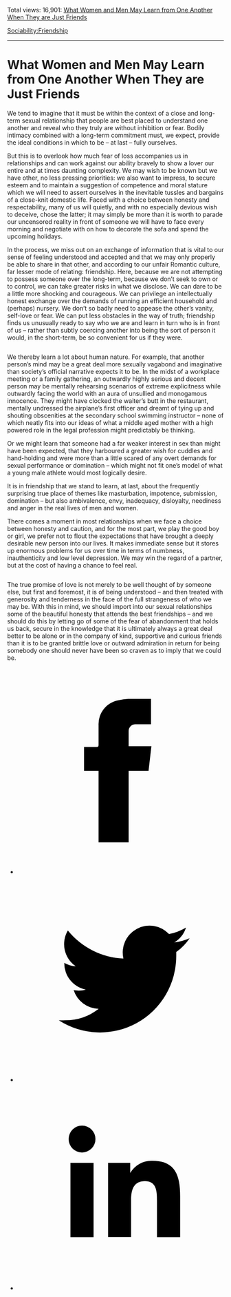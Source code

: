 Total views: 16,901: [What Women and Men May Learn from One Another When They are Just Friends](https://www.theschooloflife.com/thebookoflife/what-women-and-mean-may-learn-from-one-another-when-they-are-just-friends/)

[Sociability:](https://www.theschooloflife.com/thebookoflife/category/sociability/)[Friendship](https://www.theschooloflife.com/thebookoflife/category/sociability/friendship/)

* * *

# What Women and Men May Learn from One Another When They are Just Friends
<style>
						.alignnone {
  display: block;
  margin-left: auto;
  margin-right: auto;
  align: center:
}

.addtoany_share_save_container {
display:none;
}

.wp-block-image {
		display: block;
  margin-left: auto;
  margin-right: auto;
  width: 50%;
}

.aligncenter {
display: block;
  margin-left: auto;
  margin-right: auto;
  align: center:
}

@media only screen and (max-width: 500px) {
  .wp-block-image {
		display: block;
  margin-left: auto;
  margin-right: auto;
  width: 100%;
} }

h1 {max-width: 600px !important;
}
.s18-single-post .content-area .site-main article .post-cat-header-display + .old-wrapper p {
    font-size: 1.200em
}
						</style>

We tend to imagine that it must be within the context of a close and long-term sexual relationship that people are best placed to understand one another and reveal who they truly are without inhibition or fear. Bodily intimacy combined with a long-term commitment must, we expect, provide the ideal conditions in which to be – at last – fully ourselves.

But this is to overlook how much fear of loss accompanies us in relationships and can work against our ability bravely to show a lover our entire and at times daunting complexity. We may wish to be known but we have other, no less pressing priorities: we also want to impress, to secure esteem and to maintain a suggestion of competence and moral stature which we will need to assert ourselves in the inevitable tussles and bargains of a close-knit domestic life. Faced with a choice between honesty and respectability, many of us will quietly, and with no especially devious wish to deceive, chose the latter; it may simply be more than it is worth to parade our uncensored reality in front of someone we will have to face every morning and negotiate with on how to decorate the sofa and spend the upcoming holidays.

In the process, we miss out on an exchange of information that is vital to our sense of feeling understood and accepted and that we may only properly be able to share in that other, and according to our unfair Romantic culture, far lesser mode of relating: friendship. Here, because we are not attempting to possess someone over the long-term, because we don’t seek to own or to control, we can take greater risks in what we disclose. We can dare to be a little more shocking and courageous. We can privilege an intellectually honest exchange over the demands of running an efficient household and (perhaps) nursery. We don’t so badly need to appease the other’s vanity, self-love or fear. We can put less obstacles in the way of truth; friendship finds us unusually ready to say who we are and learn in turn who is in front of us – rather than subtly coercing another into being the sort of person it would, in the short-term, be so convenient for us if they were.

<figure class="aligncenter"><img src="https://www.theschooloflife.com/thebookoflife/wp-content/uploads/2019/10/00116987.jpeg" alt="" class="wp-image-23689" srcset="https://www.theschooloflife.com/thebookoflife/wp-content/uploads/2019/10/00116987.jpeg 600w, https://www.theschooloflife.com/thebookoflife/wp-content/uploads/2019/10/00116987-300x227.jpeg 300w" sizes="(max-width: 600px) 100vw, 600px"></figure>

We thereby learn a lot about human nature. For example, that another person’s mind may be a great deal more sexually vagabond and imaginative than society’s official narrative expects it to be. In the midst of a workplace meeting or a family gathering, an outwardly highly serious and decent person may be mentally rehearsing scenarios of extreme explicitness while outwardly facing the world with an aura of unsullied and monogamous innocence. They might have clocked the waiter’s butt in the restaurant, mentally undressed the airplane’s first officer and dreamt of tying up and shouting obscenities at the secondary school swimming instructor – none of which neatly fits into our ideas of what a middle aged mother with a high powered role in the legal profession might predictably be thinking.

Or we might learn that someone had a far weaker interest in sex than might have been expected, that they harboured a greater wish for cuddles and hand-holding and were more than a little scared of any overt demands for sexual performance or domination – which might not fit one’s model of what a young male athlete would most logically desire.

It is in friendship that we stand to learn, at last, about the frequently surprising true place of themes like masturbation, impotence, submission, domination – but also ambivalence, envy, inadequacy, disloyalty, neediness and anger in the real lives of men and women.

There comes a moment in most relationships when we face a choice between honesty and caution, and for the most part, we play the good boy or girl, we prefer not to flout the expectations that have brought a deeply desirable new person into our lives. It makes immediate sense but it stores up enormous problems for us over time in terms of numbness, inauthenticity and low level depression. We may win the regard of a partner, but at the cost of having a chance to feel real.&nbsp;

<figure class="aligncenter"><img src="https://www.theschooloflife.com/thebookoflife/wp-content/uploads/2019/10/00116988.jpeg" alt="" class="wp-image-23690" srcset="https://www.theschooloflife.com/thebookoflife/wp-content/uploads/2019/10/00116988.jpeg 600w, https://www.theschooloflife.com/thebookoflife/wp-content/uploads/2019/10/00116988-300x227.jpeg 300w" sizes="(max-width: 600px) 100vw, 600px"></figure>

The true promise of love is not merely to be well thought of by someone else, but first and foremost, it is of being understood – and then treated with generosity and tenderness in the face of the full strangeness of who we may be. With this in mind, we should import into our sexual relationships some of the beautiful honesty that attends the best friendships – and we should do this by letting go of some of the fear of abandonment that holds us back, secure in the knowledge that it is ultimately always a great deal better to be alone or in the company of kind, supportive and curious friends than it is to be granted brittle love or outward admiration in return for being somebody one should never have been so craven as to imply that we could be.

<style>
    .iframe-class { display: block !important; }
</style>

- [<svg xmlns="http://www.w3.org/2000/svg" viewbox="0 0 26 26"><title>Facebook</title>
                    <g>
                        <path d="M8.38,10H9.92c.2,0,.29,0,.29-.28,0-.82,0-1.64,0-2.46a3.05,3.05,0,0,1,2.57-3.15A7.22,7.22,0,0,1,14,3.95c.86,0,1.71,0,2.57,0h.25v3.2h-2A.85.85,0,0,0,14,8c0,.62,0,1.24,0,1.91h2.87L16.51,13H14v9H10.21V13H8.38Z"></path>
                    </g>
                </svg>](http://www.facebook.com/sharer/sharer.php?u=https://www.theschooloflife.com/thebookoflife/what-women-and-mean-may-learn-from-one-another-when-they-are-just-friends/)
- [<svg xmlns="http://www.w3.org/2000/svg" viewbox="0 0 26 26"><title>Twitter</title>
                    <path d="M21.69,7.9a6.75,6.75,0,0,1-1.94.53,3.39,3.39,0,0,0,1.48-1.87,6.76,6.76,0,0,1-2.14.82,3.38,3.38,0,0,0-5.75,3.08,9.59,9.59,0,0,1-7-3.53,3.38,3.38,0,0,0,1,4.51A3.36,3.36,0,0,1,5.89,11v0A3.38,3.38,0,0,0,8.6,14.37a3.39,3.39,0,0,1-1.53.06,3.38,3.38,0,0,0,3.15,2.35A6.78,6.78,0,0,1,6,18.22a6.87,6.87,0,0,1-.81,0A9.6,9.6,0,0,0,20,10.08q0-.22,0-.44A6.86,6.86,0,0,0,21.69,7.9Z"></path>
                </svg>](http://twitter.com/share?url=https://www.theschooloflife.com/thebookoflife/what-women-and-mean-may-learn-from-one-another-when-they-are-just-friends/&text=&via=theschooloflife)
- [<svg xmlns="http://www.w3.org/2000/svg" viewbox="0 0 26 26"><title>LinkedIn</title>
<path class="cls-2" d="M6.67,10H9.58v9.36H6.67ZM8.13,5.32A1.69,1.69,0,1,1,6.44,7,1.69,1.69,0,0,1,8.13,5.32"></path><path class="cls-2" d="M11.41,10H14.2v1.28h0A3.06,3.06,0,0,1,17,9.75c2.95,0,3.49,1.94,3.49,4.46v5.14H17.57V14.79c0-1.09,0-2.48-1.51-2.48s-1.75,1.18-1.75,2.4v4.63H11.41Z"></path></svg>](https://www.linkedin.com/shareArticle?mini=true&url=https://www.theschooloflife.com/thebookoflife/what-women-and-mean-may-learn-from-one-another-when-they-are-just-friends/)
